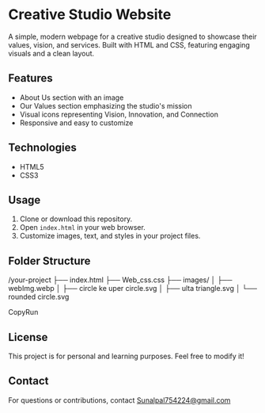 # Creative Studio Website

A simple, modern webpage for a creative studio designed to showcase their values, vision, and services. Built with HTML and CSS, featuring engaging visuals and a clean layout.

## Features
- About Us section with an image
- Our Values section emphasizing the studio's mission
- Visual icons representing Vision, Innovation, and Connection
- Responsive and easy to customize

## Technologies
- HTML5
- CSS3

## Usage
1. Clone or download this repository.
2. Open `index.html` in your web browser.
3. Customize images, text, and styles in your project files.

## Folder Structure
/your-project
├── index.html
├── Web_css.css
├── images/
│   ├── webImg.webp
│   ├── circle ke uper circle.svg
│   ├── ulta triangle.svg
│   └── rounded circle.svg

CopyRun

## License
This project is for personal and learning purposes. Feel free to modify it!

## Contact
For questions or contributions, contact Sunalpal754224@gmail.com
